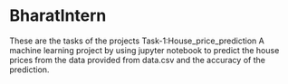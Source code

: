 # BharatIntern
These are the tasks of the projects
Task-1:House_price_prediction
A machine learning project by using jupyter notebook to predict the house prices from the data provided from data.csv and the accuracy of the prediction.
